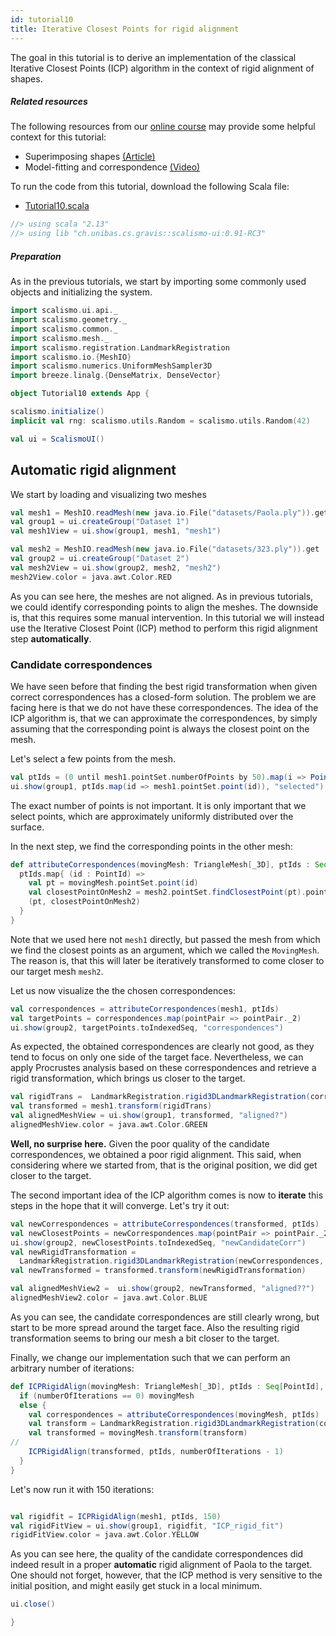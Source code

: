 ```yaml
---
id: tutorial10
title: Iterative Closest Points for rigid alignment
---
```


The goal in this tutorial is to derive an implementation of the classical Iterative Closest Points (ICP) algorithm
in the context of rigid alignment of shapes.


##### Related resources

The following resources from our [online course](https://www.futurelearn.com/courses/statistical-shape-modelling) may provide
some helpful context for this tutorial:

- Superimposing shapes [(Article)](https://www.futurelearn.com/courses/statistical-shape-modelling/3/steps/250330)
- Model-fitting and correspondence [(Video)](https://www.futurelearn.com/courses/statistical-shape-modelling/3/steps/250371)

To run the code from this tutorial, download the following Scala file:
- [Tutorial10.scala](./Tutorial10.scala)

```scala mdoc:invisible
//> using scala "2.13"
//> using lib "ch.unibas.cs.gravis::scalismo-ui:0.91-RC3"
```

##### Preparation

As in the previous tutorials, we start by importing some commonly used objects and initializing the system.

```scala mdoc:silent
import scalismo.ui.api._
import scalismo.geometry._
import scalismo.common._
import scalismo.mesh._
import scalismo.registration.LandmarkRegistration
import scalismo.io.{MeshIO}
import scalismo.numerics.UniformMeshSampler3D
import breeze.linalg.{DenseMatrix, DenseVector}
```


```scala mdoc:invisible emptyLines:2
object Tutorial10 extends App {
```

```scala mdoc:silent empytLines:2
scalismo.initialize()
implicit val rng: scalismo.utils.Random = scalismo.utils.Random(42)

val ui = ScalismoUI()
```

## Automatic rigid alignment

We start by loading and visualizing two meshes

```scala mdoc:silent empytLines:2
val mesh1 = MeshIO.readMesh(new java.io.File("datasets/Paola.ply")).get
val group1 = ui.createGroup("Dataset 1")
val mesh1View = ui.show(group1, mesh1, "mesh1")

val mesh2 = MeshIO.readMesh(new java.io.File("datasets/323.ply")).get
val group2 = ui.createGroup("Dataset 2")
val mesh2View = ui.show(group2, mesh2, "mesh2")
mesh2View.color = java.awt.Color.RED
```

As you can see here, the meshes are not aligned. As in previous tutorials, we could identify corresponding points
to align the meshes. The downside is, that this requires some manual intervention.
In this tutorial we will instead use the Iterative Closest Point (ICP) method to perform this rigid alignment step **automatically**.

### Candidate correspondences

We have seen before that finding the best rigid transformation when given correct correspondences has a closed-form
solution. The problem we are facing here is that we do not have these correspondences. The idea of the ICP algorithm is,
that we can approximate the correspondences, by simply assuming that the corresponding point is always the closest point on
the mesh.

Let's select a few points from the mesh.

```scala mdoc:silent empytLines:2
val ptIds = (0 until mesh1.pointSet.numberOfPoints by 50).map(i => PointId(i))
ui.show(group1, ptIds.map(id => mesh1.pointSet.point(id)), "selected")
```

The exact number of points is not important. It is only important that we select points, which are approximately
uniformly distributed over the surface.

In the next step, we find the corresponding points in the other mesh:

```scala mdoc:silent empytLines:2
def attributeCorrespondences(movingMesh: TriangleMesh[_3D], ptIds : Seq[PointId]) : Seq[(Point[_3D], Point[_3D])] = {
  ptIds.map{ (id : PointId) =>
    val pt = movingMesh.pointSet.point(id)
    val closestPointOnMesh2 = mesh2.pointSet.findClosestPoint(pt).point
    (pt, closestPointOnMesh2)
  }
}
```
Note that we used here not ```mesh1``` directly, but passed the mesh from which we find the closest points as an argument,
which we called the ```MovingMesh```. The reason is, that this will later be iteratively transformed to come closer to our target mesh ```mesh2```.

Let us now visualize the the chosen correspondences:

```scala mdoc:silent empytLines:2
val correspondences = attributeCorrespondences(mesh1, ptIds)
val targetPoints = correspondences.map(pointPair => pointPair._2)
ui.show(group2, targetPoints.toIndexedSeq, "correspondences")
```

As expected, the obtained correspondences are clearly not good, as they tend to focus on only one side of the target face.
Nevertheless, we can apply Procrustes analysis based on these correspondences and
retrieve a rigid transformation, which brings us closer to the target.

```scala mdoc:silent empytLines:2
val rigidTrans =  LandmarkRegistration.rigid3DLandmarkRegistration(correspondences, center = Point3D(0, 0, 0))
val transformed = mesh1.transform(rigidTrans)
val alignedMeshView = ui.show(group1, transformed, "aligned?")
alignedMeshView.color = java.awt.Color.GREEN
```

**Well, no surprise here.** Given the poor quality of the candidate correspondences, we obtained a poor rigid alignment.
This said, when considering where we started from, that is the original position, we did get closer to the target.

The second important idea of the ICP algorithm comes is now to **iterate** this steps in the hope that it will converge.
Let's try it out:

```scala mdoc:silent empytLines:2
val newCorrespondences = attributeCorrespondences(transformed, ptIds)
val newClosestPoints = newCorrespondences.map(pointPair => pointPair._2)
ui.show(group2, newClosestPoints.toIndexedSeq, "newCandidateCorr")
val newRigidTransformation =
  LandmarkRegistration.rigid3DLandmarkRegistration(newCorrespondences, center = Point3D(0, 0, 0))
val newTransformed = transformed.transform(newRigidTransformation)

val alignedMeshView2 =  ui.show(group2, newTransformed, "aligned??")
alignedMeshView2.color = java.awt.Color.BLUE
```

As you can see, the candidate correspondences are still clearly wrong,
but start to be more spread around the target face.
Also the resulting rigid transformation seems to bring our mesh a bit closer to the target.

Finally, we change our implementation such that we can perform an arbitrary number of iterations:


```scala mdoc:silent empytLines:2
def ICPRigidAlign(movingMesh: TriangleMesh[_3D], ptIds : Seq[PointId], numberOfIterations : Int) : TriangleMesh[_3D] = {
  if (numberOfIterations == 0) movingMesh
  else {
    val correspondences = attributeCorrespondences(movingMesh, ptIds)
    val transform = LandmarkRegistration.rigid3DLandmarkRegistration(correspondences, center = Point(0, 0, 0))
    val transformed = movingMesh.transform(transform)
//
    ICPRigidAlign(transformed, ptIds, numberOfIterations - 1)
  }
}
```

Let's now run it with 150 iterations:

```scala mdoc:silent empytLines:2

val rigidfit = ICPRigidAlign(mesh1, ptIds, 150)
val rigidFitView = ui.show(group1, rigidfit, "ICP_rigid_fit")
rigidFitView.color = java.awt.Color.YELLOW
```

As you can see here, the quality of the candidate correspondences did indeed result in a proper
**automatic** rigid alignment of Paola to the target. One should not forget, however, that the ICP method is
very sensitive to the initial position, and might easily get stuck in a local minimum.


```scala mdoc:invisible
ui.close()
```

```scala mdoc:invisible
}
```